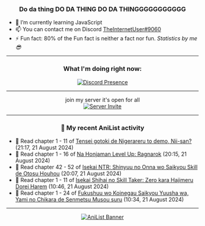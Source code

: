 <div align="center">

### Do da thing DO DA THING DO DA THINGGGGGGGGGGG
</div>

- 🌱 I’m currently learning JavaScript
- 📫 You can contact me on Discord [TheInternetUser#9060](https://discord.com/users/534117072796385300)
- ⚡ Fun fact: 80% of the Fun fact is neither a fact nor fun. _Statistics by me 😎_
<hr>

<div align="center">

### What I'm doing right now:
[![Discord Presence](https://lanyard.cnrad.dev/api/534117072796385300)](https://discord.com/users/534117072796385300)
<hr>

join my server it's open for all <br>
[![Server Invite](https://invidget.switchblade.xyz/bfYgVHxrSs)](https://discord.gg/bfYgVHxrSs)

<hr>
  
### 🌸 My recent AniList activity

</div>

<!-- ANILIST_ACTIVITY:start -->

-   📖 Read chapter 1 - 11 of [Tensei gotoki de Nigerareru to demo, Nii-san?](https://anilist.co/manga/126078) (21:17, 21 August 2024)
-   📖 Read chapter 1 - 16 of [Na Honjaman Level Up: Ragnarok](https://anilist.co/manga/179445) (20:15, 21 August 2024)
-   📖 Read chapter 42 - 52 of [Isekai NTR: Shinyuu no Onna wo Saikyou Skill de Otosu Houhou](https://anilist.co/manga/115042) (20:07, 21 August 2024)
-   📖 Read chapter 1 - 11 of [Isekai Shihai no Skill Taker: Zero kara Hajimeru Dorei Harem](https://anilist.co/manga/98118) (10:46, 21 August 2024)
-   📖 Read chapter 1 - 24 of [Fukushuu wo Koinegau Saikyou Yuusha wa, Yami no Chikara de Senmetsu Musou suru](https://anilist.co/manga/107780) (10:34, 21 August 2024)

<!-- ANILIST_ACTIVITY:end -->
<hr>

<div align="center">

[![AniList Banner](https://img.anili.st/User/929966)](https://anilist.co/user/TheInternetUser)

<!-- ![Profile views](https://gpvc.arturio.dev/TheInternetUse7) Since 2023-01-09 -->
<br>


</div>

